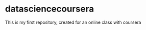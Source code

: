 datasciencecoursera
===================

This is my first repository, created for an online class with coursera
